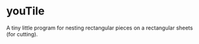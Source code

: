 # youTile
A tiny little program for nesting rectangular pieces on a rectangular sheets (for cutting).
